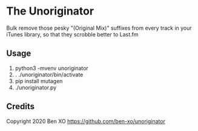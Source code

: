 The Unoriginator
================

Bulk remove those pesky "(Original Mix)" suffixes from every track in your iTunes library, so that they scrobble better to Last.fm

Usage
-----

1. python3 -mvenv unoriginator
2. . ./unoriginator/bin/activate
3. pip install mutagen
4. ./unoriginator.py

Credits
-------
Copyright 2020 Ben XO https://github.com/ben-xo/unoriginator
